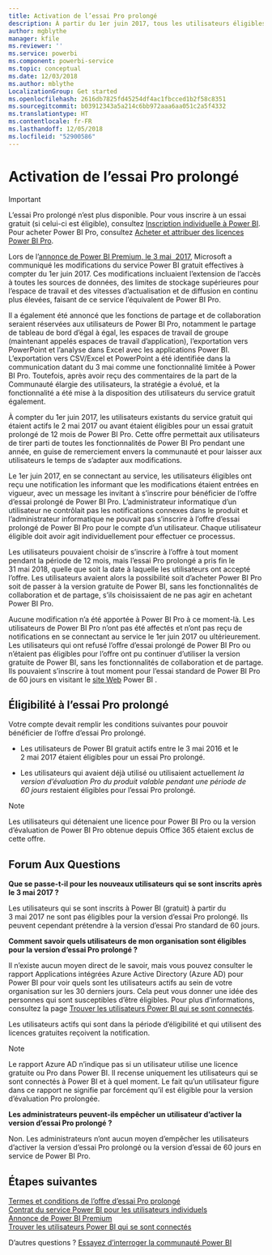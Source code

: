 ```yaml
---
title: Activation de l’essai Pro prolongé
description: À partir du 1er juin 2017, tous les utilisateurs éligibles pourront choisir l’essai Pro prolongé du service Power BI.
author: mgblythe
manager: kfile
ms.reviewer: ''
ms.service: powerbi
ms.component: powerbi-service
ms.topic: conceptual
ms.date: 12/03/2018
ms.author: mblythe
LocalizationGroup: Get started
ms.openlocfilehash: 2616db7825fd45254df4ac1fbcced1b2f58c8351
ms.sourcegitcommit: b03912343a5a214c6bb972aaa6aa051c2a5f4332
ms.translationtype: HT
ms.contentlocale: fr-FR
ms.lasthandoff: 12/05/2018
ms.locfileid: "52900586"
---
```

# <a name="extended-pro-trial-activation"></a>Activation de l’essai Pro prolongé

> [!IMPORTANT]
> L’essai Pro prolongé n’est plus disponible. Pour vous inscrire à un essai gratuit (si celui-ci est éligible), consultez [Inscription individuelle à Power BI](service-self-service-signup-for-power-bi.md). Pour acheter Power BI Pro, consultez [Acheter et attribuer des licences Power BI Pro](service-admin-purchasing-power-bi-pro.md).

Lors de l’[annonce de Power BI Premium, le 3 mai  2017](https://powerbi.microsoft.com/blog/microsoft-accelerates-modern-bi-adoption-with-power-bi-premium/), Microsoft a communiqué les modifications du service Power BI gratuit effectives à compter du 1er juin 2017. Ces modifications incluaient l’extension de l’accès à toutes les sources de données, des limites de stockage supérieures pour l’espace de travail et des vitesses d’actualisation et de diffusion en continu plus élevées, faisant de ce service l’équivalent de Power BI Pro.

Il a également été annoncé que les fonctions de partage et de collaboration seraient réservées aux utilisateurs de Power BI Pro, notamment le partage de tableau de bord d’égal à égal, les espaces de travail de groupe (maintenant appelés espaces de travail d’application), l’exportation vers PowerPoint et l’analyse dans Excel avec les applications Power BI. L’exportation vers CSV/Excel et PowerPoint a été identifiée dans la communication datant du 3 mai comme une fonctionnalité limitée à Power BI Pro. Toutefois, après avoir reçu des commentaires de la part de la Communauté élargie des utilisateurs, la stratégie a évolué, et la fonctionnalité a été mise à la disposition des utilisateurs du service gratuit également.

À compter du 1er juin 2017, les utilisateurs existants du service gratuit qui étaient actifs le 2 mai 2017 ou avant étaient éligibles pour un essai gratuit prolongé de 12 mois de Power BI Pro. Cette offre permettait aux utilisateurs de tirer parti de toutes les fonctionnalités de Power BI Pro pendant une année, en guise de remerciement envers la communauté et pour laisser aux utilisateurs le temps de s’adapter aux modifications.

Le 1er juin 2017, en se connectant au service, les utilisateurs éligibles ont reçu une notification les informant que les modifications étaient entrées en vigueur, avec un message les invitant à s’inscrire pour bénéficier de l’offre d’essai prolongé de Power BI Pro. L’administrateur informatique d’un utilisateur ne contrôlait pas les notifications connexes dans le produit et l’administrateur informatique ne pouvait pas s’inscrire à l’offre d’essai prolongé de Power BI Pro pour le compte d’un utilisateur. Chaque utilisateur éligible doit avoir agit individuellement pour effectuer ce processus.

Les utilisateurs pouvaient choisir de s’inscrire à l’offre à tout moment pendant la période de 12 mois, mais l’essai Pro prolongé a pris fin le 31 mai 2018, quelle que soit la date à laquelle les utilisateurs ont accepté l’offre. Les utilisateurs avaient alors la possibilité soit d’acheter Power BI Pro soit de passer à la version gratuite de Power BI, sans les fonctionnalités de collaboration et de partage, s’ils choisissaient de ne pas agir en achetant Power BI Pro.

Aucune modification n’a été apportée à Power BI Pro à ce moment-là. Les utilisateurs de Power BI Pro n’ont pas été affectés et n’ont pas reçu de notifications en se connectant au service le 1er juin 2017 ou ultérieurement. Les utilisateurs qui ont refusé l’offre d’essai prolongé de Power BI Pro ou n’étaient pas éligibles pour l’offre ont pu continuer d’utiliser la version gratuite de Power BI, sans les fonctionnalités de collaboration et de partage. Ils pouvaient s’inscrire à tout moment pour l’essai standard de Power BI Pro de 60 jours en visitant le [site Web](https://powerbi.microsoft.com/get-started/) Power BI .

## <a name="eligibility-for-extended-pro-trial"></a>Éligibilité à l’essai Pro prolongé

Votre compte devait remplir les conditions suivantes pour pouvoir bénéficier de l’offre d’essai Pro prolongé.

* Les utilisateurs de Power BI gratuit actifs entre le 3 mai 2016 et le 2 mai 2017 étaient éligibles pour un essai Pro prolongé.

* Les utilisateurs qui avaient déjà utilisé ou utilisaient actuellement *la version d’évaluation Pro du produit valable pendant une période de 60 jours* restaient éligibles pour l’essai Pro prolongé.

> [!NOTE]
> Les utilisateurs qui détenaient une licence pour Power BI Pro ou la version d’évaluation de Power BI Pro obtenue depuis Office 365 étaient exclus de cette offre.

## <a name="frequently-asked-questions"></a>Forum Aux Questions

**Que se passe-t-il pour les nouveaux utilisateurs qui se sont inscrits après le 3 mai 2017 ?**

Les utilisateurs qui se sont inscrits à Power BI (gratuit) à partir du 3 mai 2017 ne sont pas éligibles pour la version d’essai Pro prolongé. Ils peuvent cependant prétendre à la version d’essai Pro standard de 60 jours.

**Comment savoir quels utilisateurs de mon organisation sont éligibles pour la version d’essai Pro prolongé ?**

Il n’existe aucun moyen direct de le savoir, mais vous pouvez consulter le rapport Applications intégrées Azure Active Directory (Azure AD) pour Power BI pour voir quels sont les utilisateurs actifs au sein de votre organisation sur les 30 derniers jours. Cela peut vous donner une idée des personnes qui sont susceptibles d’être éligibles. Pour plus d’informations, consultez la page [Trouver les utilisateurs Power BI qui se sont connectés](service-admin-access-usage.md).

Les utilisateurs actifs qui sont dans la période d’éligibilité et qui utilisent des licences gratuites reçoivent la notification.

> [!NOTE]
> Le rapport Azure AD n’indique pas si un utilisateur utilise une licence gratuite ou Pro dans Power BI. Il recense uniquement les utilisateurs qui se sont connectés à Power BI et à quel moment. Le fait qu’un utilisateur figure dans ce rapport ne signifie par forcément qu’il est éligible pour la version d’évaluation Pro prolongée.

**Les administrateurs peuvent-ils empêcher un utilisateur d’activer la version d’essai Pro prolongé ?**

Non. Les administrateurs n’ont aucun moyen d’empêcher les utilisateurs d’activer la version d’essai Pro prolongé ou la version d’essai de 60 jours en service de Power BI Pro.

## <a name="next-steps"></a>Étapes suivantes

[Termes et conditions de l’offre d’essai Pro prolongé](https://aka.ms/power-bi-trial)  
[Contrat du service Power BI pour les utilisateurs individuels](https://powerbi.microsoft.com/terms-of-service/)  
[Annonce de Power BI Premium](https://aka.ms/pbipremium-announcement)  
[Trouver les utilisateurs Power BI qui se sont connectés](service-admin-access-usage.md)

D’autres questions ? [Essayez d’interroger la communauté Power BI](https://community.powerbi.com/)